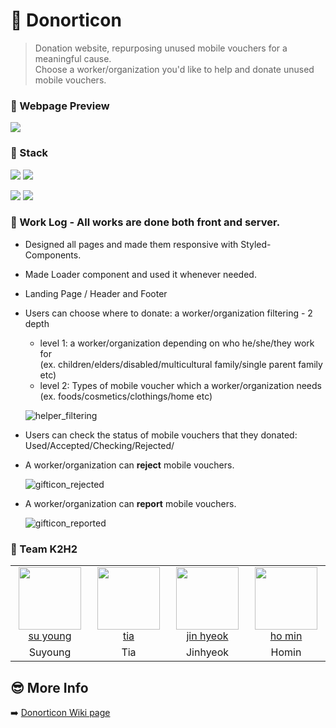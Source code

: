 # 💛 Donorticon

> Donation website, repurposing unused mobile vouchers for a meaningful cause. <br />
> Choose a worker/organization you'd like to help and donate unused mobile vouchers.

### 💛 Webpage Preview
<img src="https://user-images.githubusercontent.com/90431155/156516783-8fb90a4f-b444-4367-8944-44f9d4a17eed.png"/>

### 💛 Stack
<img src="https://img.shields.io/badge/React-20232A?style=for-the-badge&logo=react&logoColor=61DAFB"/> <img src="https://img.shields.io/badge/styled--components-DB7093?style=for-the-badge&logo=styled-components&logoColor=white"/>

<img src="https://img.shields.io/badge/Node%20js-339933?style=for-the-badge&logo=nodedotjs&logoColor=white"/> <img src="https://img.shields.io/badge/Express%20js-000000?style=for-the-badge&logo=express&logoColor=white"/>

### 💛 Work Log - All works are done both front and server.
* Designed all pages and made them responsive with Styled-Components.
* Made Loader component and used it whenever needed.
  
* Landing Page / Header and Footer

* Users can choose where to donate: a worker/organization filtering - 2 depth
  * level 1: a worker/organization depending on who he/she/they work for <br/>
    (ex. children/elders/disabled/multicultural family/single parent family etc)
  * level 2: Types of mobile voucher which a worker/organization needs <br/>
    (ex. foods/cosmetics/clothings/home etc)
    
  ![helper_filtering](https://github.com/tiatiahwang/Donorticon/assets/90431155/a33801a4-6ae0-49c1-9552-1280a538315f)

* Users can check the status of mobile vouchers that they donated: Used/Accepted/Checking/Rejected/
* A worker/organization can <b>reject</b> mobile vouchers.

  ![gifticon_rejected](https://github.com/tiatiahwang/Donorticon/assets/90431155/1cc71cf3-7ae6-4979-a9b4-538af74ced68)

  
* A worker/organization can <b>report</b> mobile vouchers.

  ![gifticon_reported](https://github.com/tiatiahwang/Donorticon/assets/90431155/688ae73a-6d2d-40ee-bbb6-4e276cf64e64)



### 💛 Team K2H2

<table>
    <tr>
        <td align="center" width="120px" height="80px">
            <a href="https://github.com/seanswim"><img height="100px" width="100px" src="https://user-images.githubusercontent.com/90431155/156327966-40b3788e-5ac5-4a2d-9f06-09a8f20d91a3.png" /></a>
            <br />
            <a href="https://github.com/seanswim">su young</a>
        </td>
       <td align="center" width="120px" height="80px">
            <a href="https://github.com/tiatiahwang"><img height="100px" width="100px" src="https://user-images.githubusercontent.com/90431155/156329849-d4e31b14-58d0-4f22-9658-928c07ee4b70.png" /></a>
            <br />
            <a href="https://github.com/tiatiahwang">tia</a>
        </td>
        <td align="center" width="120px" height="80px">
            <a href="https://github.com/jin-hyeok2"><img height="100px" width="100px" src="https://user-images.githubusercontent.com/90431155/156328028-d508c5d6-e640-4f1b-82b7-6a367e2db953.png" /></a>
            <br />
            <a href="https://github.com/jin-hyeok2">jin hyeok</a>
        </td>
         <td align="center" width="120px" height="80px">
            <a href="https://github.com/mubarmig"><img height="100px" width="100px" src="https://user-images.githubusercontent.com/90431155/156328012-f73933d0-81b4-4555-9c56-39f8d60ce908.png" /></a>
            <br />
            <a href="https://github.com/mubarmig">ho min</a>
        </td>
    </tr>
    <tr>
      <td align="center">
        <a>Suyoung</a>
       </td>
      <td align="center">
        <a>Tia</a>
      </td>
      <td align="center">
           <a>Jinhyeok</a>
        </td>
        <td align="center">
            <a>Homin</a>
        </td>
    </tr>
</table>

## 😎 More Info 
➡️ [Donorticon Wiki page](https://github.com/codestates/Donorticon/wiki)
